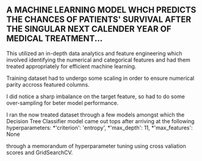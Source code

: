 ## A MACHINE LEARNING MODEL WHCH PREDICTS THE CHANCES OF PATIENTS' SURVIVAL AFTER THE SINGULAR NEXT CALENDER YEAR OF MEDICAL TREATMENT...

This utilized an in-depth data analytics and feature engineering which involved identifying the numerical and categorical features and had them treated appropriately
for efficient machine learning.

Training dataset had to undergo some scaling in order to ensure numerical parity accross featured columns.

I did notice a sharp imbalance on the target feature, so had to do some over-sampling for beter model performance.

I ran the now treated dataset through a few models amongst which the Decision Tree Classifier model came out tops after arriving at the following hyperparameters:
*'criterion': 'entropy', 
*'max_depth': 11, 
*'max_features': None

through a memorandum of hyperparameter tuning using cross valiation scores and GridSearchCV.
